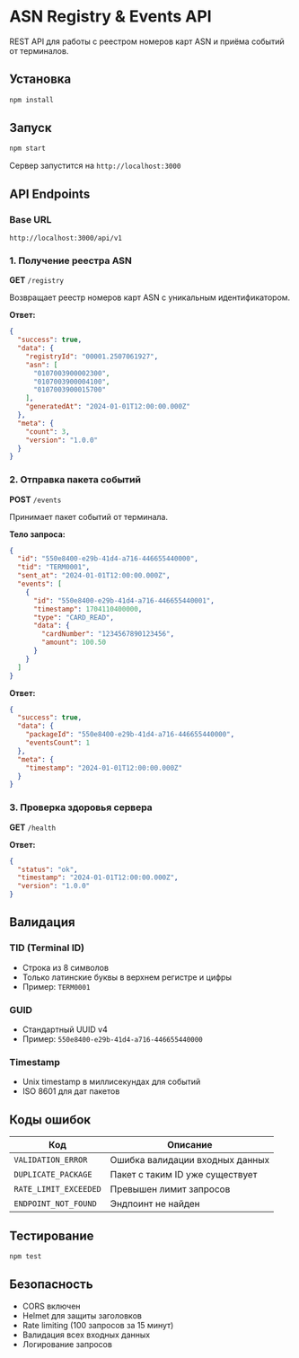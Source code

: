 # ASN Registry & Events API

REST API для работы с реестром номеров карт ASN и приёма событий от терминалов.

## Установка

```bash
npm install
```

## Запуск

```bash
npm start
```

Сервер запустится на `http://localhost:3000`

## API Endpoints

### Base URL
```
http://localhost:3000/api/v1
```

### 1. Получение реестра ASN

**GET** `/registry`

Возвращает реестр номеров карт ASN с уникальным идентификатором.

**Ответ:**
```json
{
  "success": true,
  "data": {
    "registryId": "00001.2507061927",
    "asn": [
      "0107003900002300",
      "0107003900004100", 
      "0107003900015700"
    ],
    "generatedAt": "2024-01-01T12:00:00.000Z"
  },
  "meta": {
    "count": 3,
    "version": "1.0.0"
  }
}
```

### 2. Отправка пакета событий

**POST** `/events`

Принимает пакет событий от терминала.

**Тело запроса:**
```json
{
  "id": "550e8400-e29b-41d4-a716-446655440000",
  "tid": "TERM0001",
  "sent_at": "2024-01-01T12:00:00.000Z",
  "events": [
    {
      "id": "550e8400-e29b-41d4-a716-446655440001",
      "timestamp": 1704110400000,
      "type": "CARD_READ",
      "data": {
        "cardNumber": "1234567890123456",
        "amount": 100.50
      }
    }
  ]
}
```

**Ответ:**
```json
{
  "success": true,
  "data": {
    "packageId": "550e8400-e29b-41d4-a716-446655440000",
    "eventsCount": 1
  },
  "meta": {
    "timestamp": "2024-01-01T12:00:00.000Z"
  }
}
```

### 3. Проверка здоровья сервера

**GET** `/health`

**Ответ:**
```json
{
  "status": "ok",
  "timestamp": "2024-01-01T12:00:00.000Z",
  "version": "1.0.0"
}
```

## Валидация

### TID (Terminal ID)
- Строка из 8 символов
- Только латинские буквы в верхнем регистре и цифры
- Пример: `TERM0001`

### GUID
- Стандартный UUID v4
- Пример: `550e8400-e29b-41d4-a716-446655440000`

### Timestamp
- Unix timestamp в миллисекундах для событий
- ISO 8601 для дат пакетов

## Коды ошибок

| Код | Описание |
|-----|----------|
| `VALIDATION_ERROR` | Ошибка валидации входных данных |
| `DUPLICATE_PACKAGE` | Пакет с таким ID уже существует |
| `RATE_LIMIT_EXCEEDED` | Превышен лимит запросов |
| `ENDPOINT_NOT_FOUND` | Эндпоинт не найден |

## Тестирование

```bash
npm test
```

## Безопасность

- CORS включен
- Helmet для защиты заголовков
- Rate limiting (100 запросов за 15 минут)
- Валидация всех входных данных
- Логирование запросов 
